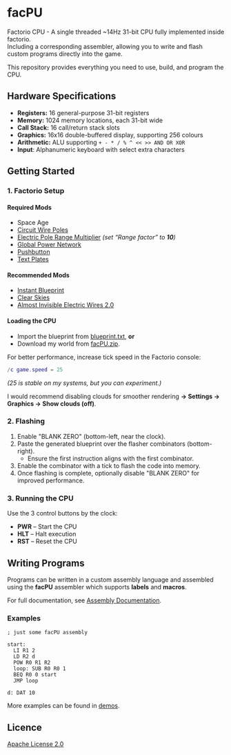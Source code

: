# facPU

Factorio CPU - A single threaded ~14Hz 31-bit CPU fully implemented inside factorio.  
Including a corresponding assembler, allowing you to write and flash custom programs directly into the game.

This repository provides everything you need to use, build, and program the CPU.



## Hardware Specifications

- **Registers:** 16 general-purpose 31-bit registers
- **Memory:** 1024 memory locations, each 31-bit wide
- **Call Stack:** 16 call/return stack slots
- **Graphics:** 16x16 double-buffered display, supporting 256 colours
- **Arithmetic:** ALU supporting `+ - * / % ^ << >> AND OR XOR`
- **Input**: Alphanumeric keyboard with select extra characters

## Getting Started

### 1. Factorio Setup

#### Required Mods
- Space Age  
- [Circuit Wire Poles](https://mods.factorio.com/mod/circuit-wire-poles)  
- [Electric Pole Range Multiplier](https://mods.factorio.com/mod/ElectricPoleRangeMultiplier) *(set “Range factor” to **10**)*  
- [Global Power Network](https://mods.factorio.com/mod/global-power-network)  
- [Pushbutton](https://mods.factorio.com/mod/pushbutton)  
- [Text Plates](https://mods.factorio.com/mod/textplates)  

#### Recommended Mods

- [Instant Blueprint](https://mods.factorio.com/mod/InstantBP)  
- [Clear Skies](https://mods.factorio.com/mod/ClearSkies)  
- [Almost Invisible Electric Wires 2.0](https://mods.factorio.com/mod/AlmostInvisibleElectricWires2)  

#### Loading the CPU

- Import the blueprint from [blueprint.txt](/factorio_resources/blueprint.txt), **or**  
- Download my world from [facPU.zip](/factorio_resources/facPU.zip).  

For better performance, increase tick speed in the Factorio console:
```lua
/c game.speed = 25
```
_(25 is stable on my systems, but you can experiment.)_

I would recommend disabling clouds for smoother rendering **→ Settings → Graphics → Show clouds (off)**.

### 2. Flashing

1. Enable "BLANK ZERO" (bottom-left, near the clock).
2. Paste the generated blueprint over the flasher combinators (bottom-right).
    - Ensure the first instruction aligns with the first combinator.
3. Enable the combinator with a tick to flash the code into memory.
4. Once flashing is complete, optionally disable "BLANK ZERO" for improved performance.

### 3. Running the CPU

Use the 3 control buttons by the clock:

- **PWR** – Start the CPU
- **HLT** – Halt execution
- **RST** – Reset the CPU

## Writing Programs

Programs can be written in a custom assembly language and assembled using the **facPU** assembler which supports **labels** and **macros**.

For full documentation, see [Assembly Documentation](/DOCS.md).

### Examples

```
; just some facPU assembly

start:
  LI R1 2
  LD R2 d
  POW R0 R1 R2
  loop: SUB R0 R0 1
  BEQ R0 0 start
  JMP loop

d: DAT 10
```

More examples can be found in [demos](/demos/).

## Licence

[Apache License 2.0](LICENSE)
